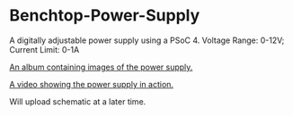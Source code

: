 # Benchtop-Power-Supply
A digitally adjustable power supply using a PSoC 4. Voltage Range: 0-12V; Current Limit: 0-1A

[An album containing images of the power supply.](http://imgur.com/a/MJJOn)

[A video showing the power supply in action.](https://www.youtube.com/watch?v=imaEtOexRw4)

Will upload schematic at a later time.
